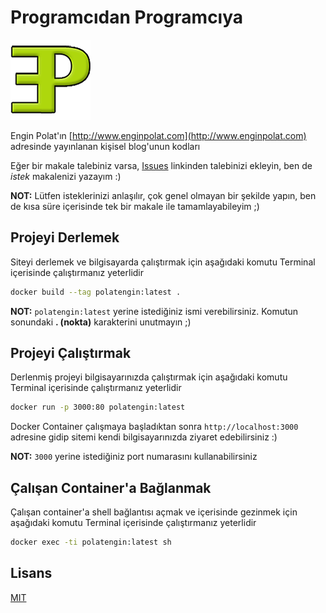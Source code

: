 # Programcıdan Programcıya

![Engin Polat Blog Logo](/assets/logo-128.png "Engin Polat Blog Logo - http://www.enginpolat.com")

Engin Polat'ın [http://www.enginpolat.com](http://www.enginpolat.com) adresinde yayınlanan kişisel blog'unun kodları

Eğer bir makale talebiniz varsa, [Issues](https://github.com/polatengin/polatengin.github.io/issues) linkinden talebinizi ekleyin, ben de *istek* makalenizi yazayım :)

**NOT:** Lütfen isteklerinizi anlaşılır, çok genel olmayan bir şekilde yapın, ben de kısa süre içerisinde tek bir makale ile tamamlayabileyim ;)

## Projeyi Derlemek

Siteyi derlemek ve bilgisayarda çalıştırmak için aşağıdaki komutu Terminal içerisinde çalıştırmanız yeterlidir

```bash
docker build --tag polatengin:latest .
```

**NOT:** `polatengin:latest` yerine istediğiniz ismi verebilirsiniz. Komutun sonundaki **. (nokta)** karakterini unutmayın ;)

## Projeyi Çalıştırmak

Derlenmiş projeyi bilgisayarınızda çalıştırmak için aşağıdaki komutu Terminal içerisinde çalıştırmanız yeterlidir

```bash
docker run -p 3000:80 polatengin:latest
```

Docker Container çalışmaya başladıktan sonra `http://localhost:3000` adresine gidip sitemi kendi bilgisayarınızda ziyaret edebilirsiniz :)

**NOT:** `3000` yerine istediğiniz port numarasını kullanabilirsiniz

## Çalışan Container'a Bağlanmak

Çalışan container'a shell bağlantısı açmak ve içerisinde gezinmek için aşağıdaki komutu Terminal içerisinde çalıştırmanız yeterlidir

```bash
docker exec -ti polatengin:latest sh
```

## Lisans

[MIT](http://opensource.org/licenses/MIT)
